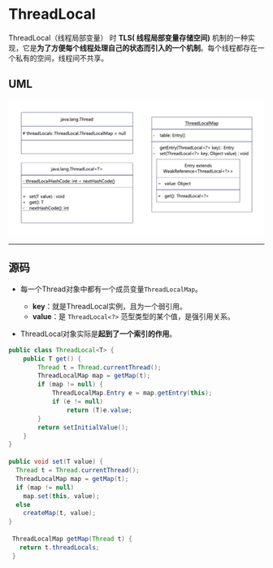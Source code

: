 

# ThreadLocal

ThreadLocal（线程局部变量） 时 **TLS( 线程局部变量存储空间)** 机制的一种实现，它是**为了方便每个线程处理自己的状态而引入的一个机制**。每个线程都存在一个私有的空间，线程间不共享。

## UML

![ThreadLocal](ThreadLocal.assets/ThreadLocal.png)

---

## 源码

* 每一个Thread对象中都有一个成员变量``ThreadLocalMap``。
  * **key**：就是ThreadLocal实例，且为一个弱引用。
  * **value**：是 `ThreadLocal<?>`  范型类型的某个值，是强引用关系。

* ThreadLocal对象实际是**起到了一个索引的作用**。

```java
public class ThreadLocal<T> {
    public T get() {
        Thread t = Thread.currentThread();
        ThreadLocalMap map = getMap(t);
        if (map != null) {
            ThreadLocalMap.Entry e = map.getEntry(this);
            if (e != null)
                return (T)e.value;
        }
        return setInitialValue();
    }
}

public void set(T value) {
  Thread t = Thread.currentThread();
  ThreadLocalMap map = getMap(t);
  if (map != null)
    map.set(this, value);
  else
    createMap(t, value);
}

 ThreadLocalMap getMap(Thread t) {
   return t.threadLocals;
 }
```
